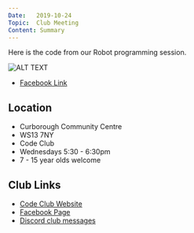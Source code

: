 ```yaml
---
Date:   2019-10-24
Topic:  Club Meeting
Content: Summary
---
```

Here is the code from our Robot programming session.

![ALT TEXT](https://scontent.fbhx6-1.fna.fbcdn.net/v/t1.6435-9/73204606_2330616023732151_3703151816570044416_n.png?stp=dst-png_p720x720&_nc_cat=103&ccb=1-7&_nc_sid=730e14&_nc_ohc=shKD6SzW-9cAX88ES92&_nc_ht=scontent.fbhx6-1.fna&edm=AKK4YLsEAAAA&oh=00_AfDVB8-9Ir5spa30eKOnrYV_zklV5JN3W1G9DH0_6dma7A&oe=654E245E)

* [Facebook Link](https://www.facebook.com/1481985248595237/posts/2330617700398650/)

## Location

* Curborough Community Centre
* WS13 7NY
* Code Club
* Wednesdays 5:30 - 6:30pm
* 7 - 15 year olds welcome

## Club Links

* [Code Club Website](https://lichfield-code-club.github.io/)
* [Facebook Page](https://www.facebook.com/LichfieldCoders)
* [Discord club messages](https://discord.gg/szz6xGK)
